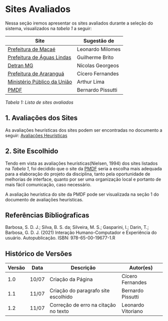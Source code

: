# Sites Avaliados

Nessa seção iremos apresentar os sites avaliados durante a seleção do sistema, visualizados na _tabela 1_ a seguir:

| Site                                                                | Sugestão de       |
|---------------------------------------------------------------------|-------------------|
| [Prefeitura de Macaé ](https://macae.rj.gov.br/)                    | Leonardo Milomes  |
| [Prefeitura de Águas Lindas](https://aguaslindasdegoias.go.gov.br/) | Guilherme Brito   |
| [Detran MG ](https://www.detran.mg.gov.br/)                         | Nícolas Georgeos  |
| [Prefeitura de Araranguá](https://www.ararangua.sc.gov.br/)         | Cícero Fernandes  |
| [Ministério Público da União](http://www.mpu.mp.br/)                | Arthur Lima       |
| [PMDF](http://www.pmdf.df.gov.br/)                                  | Bernardo Pissutti |

_Tabela 1: Lista de sites avaliados_
## 1. Avaliações dos Sites
As avaliações heurísticas dos sites podem ser encontradas no documento a seguir: [Avaliações Heurísticas](planejamento/avaliacoes.md)

## 2. Site Escolhido
Tendo em vista as avaliações heurísticas(Nielsen, 1994) dos sites listados na _Tabela 1_, foi decidido que o site da
[PMDF](http://www.pmdf.df.gov.br/) seria a escolha mais adequada para a elaboração do projeto da disciplina, tanto pela oportunidade de melhorias de
interface, quanto por ser uma organização local e portanto de mais fácil comunicação, caso necessário.

A avaliação heurística do site da
PMDF pode ser visualizada na seção 1 do documento de avaliações heurísticas.

## Referências Biblioǵraficas
Barbosa, S. D. J.; Silva, B. S. da; Silveira, M. S.; Gasparini, I.; Darin, T.; Barbosa, G. D. J. (2021)
Interação Humano-Computador e Experiência do usuário. Autopublicação. ISBN: 978-65-00-19677-1.R

## Histórico de Versões

| Versão | Data  | Descrição                           | Autor(es)         |
|--------|-------|-------------------------------------|-------------------|
| 1.0    | 10/07 | Criação da Página                   | Cícero Fernandes  |
| 1.1    | 11/07 | Criação do paragrafo site escolhido | Bernardo Pissutti |
| 1.2    | 11/07 | Correção de erro na citação no texto  | Leonardo Vitoriano |

